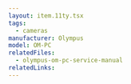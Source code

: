 ```yaml
---
layout: item.11ty.tsx
tags:
  - cameras
manufacturer: Olympus
model: OM-PC
relatedFiles:
  - olympus-om-pc-service-manual
relatedLinks:
---
```

